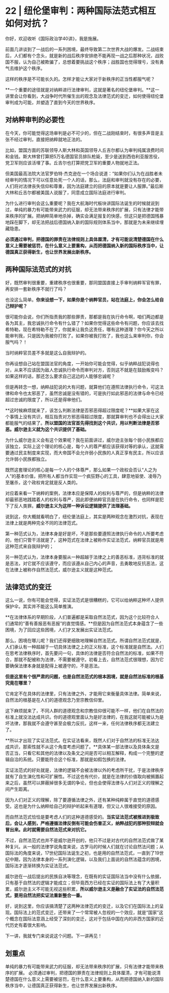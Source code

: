 # 22 | 纽伦堡审判：两种国际法范式相互如何对抗？



你好，欢迎收听《国际政治学40讲》，我是施展。

前面几讲谈到了一战后的一系列困境，最终导致第二次世界大战的爆发。二战结束后，人们都有个念头，就是新的战后秩序安排绝不能再现一战之后那种状况，战败国不服，认为自己被欺骗了，总想着要挑战这个秩序；战胜国也觉得理亏，没有勇气去维护这个秩序。

这样的秩序是不可能长久的。怎样才能让大家对于新秩序的正当性都服气呢？

**一个重要的途径就是对纳粹进行法律审判，这就是著名的纽伦堡审判。**这一讲里会让你看到，大战争时代所催生出的观念及法律范式的变迁，如何使得纽伦堡审判成为可能，并塑造了直到今天的世界秩序。

## 对纳粹审判的必要性

在今天，你可能觉得这场审判是必不可少的，但在二战刚结束时，有很多声音是主张不经过审判，直接把纳粹就地正法的。

比如，盟国方面的苏联领导人斯大林和英国领导人丘吉尔都认为审判纯属浪费时间和金钱。斯大林曾打算把5万名德国官员排队枪毙，至少是送到西伯利亚服苦役，党卫军则应该活埋了事。丘吉尔也打算把党卫军的重要人物就地正法。

但美国最高法院大法官罗伯特·杰克逊在一个场合说道：“如果你们认为在战胜者未经审判的情况下可以任意处死一个人的话，那么，法庭和审判就没有存在的必要，人们将对法律丧失信仰和尊重，因为法庭建立的目的原本就是要让人服罪。”最后斯大林和丘吉尔都被美国人说服了，同意成立国际法庭进行审判。

为什么进行审判会这么重要呢？我在大航海时代板块讲国际法诞生的时候就说到过，单纯的暴力有可能带来武力的征服，却无法带来秩序的扩展，只有法律才能带来秩序的扩展。把纳粹简单地杀掉，确实会满足报复的快感，但这只是把德国残暴地踩在脚下，却无法把战后德国纳入新的国际规则体系当中，那就是为未来继续埋藏隐患。

**必须通过审判，把德国的罪责在法律规则上具体厘清，才有可能说清楚德国在什么意义上需要被惩罚，在什么意义上要重构，从而把德国纳入新的国际秩序当中，让德国真正获得新生，也让世界发展出新秩序。**

## 两种国际法范式的对抗

好，既然审判很重要，重建秩序也很重要，那同盟国直接上手审判纳粹军官有罪，再安排一套新秩序不就行了吗？

也没这么简单。**你来设想一下，如果你是个纳粹官员，站在法庭上，你会怎么给自己辩护呢？**

很可能你会说，你们所指责我的那些罪责，那都是我在执行命令啊，咱们两边都是各为其主，我忠诚执行命令有什么错了？如果你觉得这些命令有问题，你应该去找希特勒，现在希特勒不在了，你就来让我负这责任，哪有这种道理？你今天之所以能审判我，只是因为我被你打败了。如果你被我打败了，我也这么来审判你，你会服气吗？！

当时纳粹官员差不多就是这么自我辩护的。

你再设想自己站在盟国法官的角度，一开始你可能会觉得，似乎纳粹战犯说得也对，从来不应该因为敌人忠诚执行命令而审判对方，否则这不就是在鼓励叛变吗？如果这样的话，那还怎么要求自己这边的人能够忠诚呢？

但是再转念一想，纳粹战犯说的大有问题，就算他们在遵照法律执行命令，可这法律和命令也太邪恶了，虽然忠诚是没有错的，可是执行如此邪恶的法律与命令已经超过忠诚的限度了，所以还是得审他们。

**这时候麻烦就来了，该怎么判断法律是否邪恶得超过限度呢？**如果大家在这个事情上没有共识，相互指责对方邪恶得超过限度，那就算审判也不会得出让大家都能服气的结果了。**所以盟国的法官首先得找到这个共识，用以判断法律是否邪恶。威尔逊主义就为这个共识提供了基础。**

为什么威尔逊主义会有这个效果呢？我在前面讲过，威尔逊主张每个弱小民族都应该独立，实际上这个理论的核心是，每个人的尊严都应该获得对等的承认，这就需要通过民主制度来实现，而大帝国不会允许弱小民族的人真正享有民主，所以应该允许弱小民族都独立。

既然这套理论的核心是每一个人的个体尊严，那么如果一个政权会否认“人之为人”的基本价值，把所有人都当作实现一个疯狂野心的工具，肆意地驱使、凌辱乃至屠杀，这个政权肯定就是反人类的。

对应着来看一下纳粹的案例，法律本应是保障人的权利与尊严的，但是纳粹的法律却最邪恶地践踏着人的权利与尊严，因此即便纳粹官员是在执行命令，也同样是犯下了反人类罪。**威尔逊主义为这样一种诉讼逻辑提供了法理基础。**

说到这，你大概就看明白了，纽伦堡法庭上，其实是两种观念在激烈对抗，表现在法律上就是两种完全不同的法律范式。

第一种范式认为，法律本身是好是坏，不是那些要遵照法律执行命令的人所要考虑的，他们只管干活就是了，这种范式在法律上被称作实证法范式，纳粹官员就是用这种范式来自我辩护的；

另一种范式认为，法律本身要服从一种超越于法律之上的善恶标准，违背标准的就是恶法，对它就不应该遵守，而应该遵从自己内心的声音，去勇敢地反抗恶法，这在法律上被称作自然法范式，威尔逊主义就是这种范式。

## 法律范式的变迁

这么一说，你有可能会觉得，实证法范式是很糟糕的，它可以给纳粹这种坏人提供保护伞。其实并不能这么简单推演。

**在法律体系的早期阶段，人们普遍都是采取自然法范式，因为这个比较符合人们通常的“善有善报恶有恶报”的直觉情感。**但是因为自然法范式本身蕴含了一些困境，为了回应这些困境，人们才又发展出实证法范式。

那么，困境在哪儿呢？我们还得更细致地理解自然法范式。所谓自然法范式就是，人们承认有一种超越于一切具体法律之上的正义标准，这个标准就是自然法。人们在思考法律秩序时，首先要问一句，具体的法律是否符合自然法的标准，如果不符合，那就不配被称为法律，不需要被遵守。初看上去，自然法范式很理想，因为它要确保法律本身就是配得上被遵守的，不是恶法。

**但是这里有个很严肃的问题，也是自然法范式的根本困境，就是自然法标准的根基究竟在哪里？**

它肯定不在具体的法律里，只有法律之外，才能用它来衡量具体法律。简单来说，自然法的根基是在人们的道德观念乃至宗教信仰里。

这下麻烦就来了，不同人群的道德观念和宗教信仰很可能不一样，他们在自然法的标准上就没法达成共识。你的道德观里面认为是好法律的，在我这就可能被认为是坏法律，那我就不会遵守甚至会极力反抗，这样一来，任何法律秩序都无法建立了。

**所以才出现了实证法范式。在实证法看来，既然人们对于自然法的标准无法达成共识，那索性就不从这个角度考虑问题了。**具体某一部法律以及具体条文是否正当，只看它和其他的法律以及条文之间是否可以相互解释，构成一个完整的逻辑自洽的系统。只要能符合这个标准，那就是如假包换的法律。

实证法范式的好处就是，法律的逻辑不会被法律以外的考虑所干扰，于是法律秩序就有了自生演化性和可扩展性。不过这也有代价，就是在法律的价值取向被搁置起来之后，虽然可以屏蔽掉很多无谓的争论，但也会使得法律与人们对正义的理解之间产生距离。

因为人们对正义的理解，除了要遵循法律之外，还有某种纯粹属于直觉的道德感受。这也是为什么纳粹给自己的辩护听起来有道理，但又让人很难接受的原因。

而自然法范式恰恰是要考虑人们的这种道德感受的。**当实证法范式被推进到极致后，会让人感到，严格遵循法律反倒有可能会伤害正义，纳粹战犯的那种狡辩就会冒出来。此时就需要自然法范式来对抗它。**

不过，自然法范式也并不是威尔逊开创的，他只不过是对古代的自然法范式做了某种复兴。从一般的法律学说角度来说，古罗马的时候人们就在讨论自然法问题；从国际法的角度来说，17世纪国际法诞生之初，也是用的自然法范式，一直到了19世纪中期，因为法律本身的一系列演化逻辑，以及我们上面说的自然法蕴含的困境，国际法才逐渐转换为实证法范式。

威尔逊在一战后提出的民族自决等理念，在既有的实证国际法当中没有什么依据，只有基于自然法的逻辑才能成立；但毕竟西方已经在实证的国际法上有了大量积累，威尔逊主义不可能无视这些积累，**所以威尔逊主义是融合了实证法的自然法范式，要用自然法把实证法重新整合一番。**

好，说到这里，你应该搞清楚了这两种法律范式的变迁，以及它们在国际法上的呈现。国际法上的范式变迁，还带来了一个常常被人忽视的一个效应，就是“国家”这个概念在国际法意涵上经受了深刻的变迁，这对于包括中国在内的非西方国家的近代历史有着很大影响。

下一讲，我就专门来说说这个问题。下一讲再见！



## 划重点

单纯的暴力有可能带来武力的征服，却无法带来秩序的扩展，只有法律才能带来秩序的扩展。 必须通过审判，把德国的罪责在法律规则上具体厘清，才有可能说清楚德国在什么意义上需要被惩罚，在什么意义上要重构，从而把德国纳入新的国际秩序当中，让德国真正获得新生，也让世界发展出新秩序。
